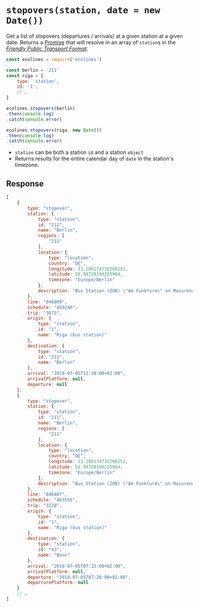 # `stopovers(station, date = new Date())`

Get a list of stopovers (departures / arrivals) at a given station at a given date. Returns a [Promise](https://developer.mozilla.org/en-US/docs/Web/JavaScript/Reference/Global_Objects/promise) that will resolve in an array of `station`s in the [*Friendly Public Transport Format*](https://github.com/public-transport/friendly-public-transport-format).

```js
const ecolines = require('ecolines')

const berlin = '211'
const riga = {
    type: 'station',
    id: '1',
    // …
}

ecolines.stopovers(berlin)
.then(console.log)
.catch(console.error)

ecolines.stopovers(riga, new Date())
.then(console.log)
.catch(console.error)
```

- `station` can be both a station `id` and a station `object`
- Returns results for the entire calendar day of `date` in the station's timezone.

## Response

```js
[
    {
        type: "stopover",
        station: {
            type: "station",
            id: "211",
            name: "Berlin",
            regions: [
                "211"
            ],
            location: {
                type: "location",
                country: "DE",
                longitude: 13.280174732208252,
                latitude: 52.50728190225904,
                timezone: "Europe/Berlin"
            },
            description: "Bus Station (ZOB) \"Am Funkturm\" on Masurenallee"
        },
        line: "846009",
        schedule: "459240",
        trip: "3072",
        origin: {
            type: "station",
            id: "1",
            name: "Riga (bus station)"
        },
        destination: {
            type: "station",
            id: "211",
            name: "Berlin"
        },
        arrival: "2018-07-05T13:30:00+02:00",
        arrivalPlatform: null,
        departure: null
    },
    {
        type: "stopover",
        station: {
            type: "station",
            id: "211",
            name: "Berlin",
            regions: [
                "211"
            ],
            location: {
                type: "location",
                country: "DE",
                longitude: 13.280174732208252,
                latitude: 52.50728190225904,
                timezone: "Europe/Berlin"
            },
            description: "Bus Station (ZOB) \"Am Funkturm\" on Masurenallee"
        },
        line: "846407",
        schedule: "463555",
        trip: "3228",
        origin: {
            type: "station",
            id: "1",
            name: "Riga (bus station)"
        },
        destination: {
            type: "station",
            id: "43",
            name: "Bonn"
        },
        arrival: "2018-07-05T07:15:00+02:00",
        arrivalPlatform: null,
        departure: "2018-07-05T07:20:00+02:00",
        departurePlatform: null
    }
    // …
]
```
